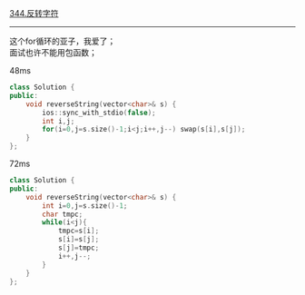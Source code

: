 [344.反转字符](https://leetcode-cn.com/problems/reverse-string/)
***
这个for循环的亚子，我爱了；  
面试也许不能用包函数；

48ms
```cpp
class Solution {
public:
    void reverseString(vector<char>& s) {
        ios::sync_with_stdio(false); 
        int i,j;
        for(i=0,j=s.size()-1;i<j;i++,j--) swap(s[i],s[j]);
    }
};
```
72ms
```cpp
class Solution {
public:
    void reverseString(vector<char>& s) {
        int i=0,j=s.size()-1;
        char tmpc;
        while(i<j){
            tmpc=s[i];
            s[i]=s[j];
            s[j]=tmpc;
            i++,j--;
        }
    }
};
```